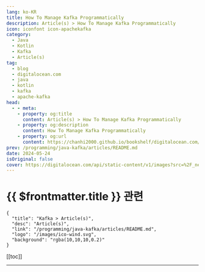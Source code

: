 ```yaml
---
lang: ko-KR
title: How To Manage Kafka Programmatically
description: Article(s) > How To Manage Kafka Programmatically
icon: iconfont icon-apachekafka
category: 
  - Java
  - Kotlin
  - Kafka
  - Article(s)
tag:
  - blog
  - digitalocean.com
  - java
  - kotlin
  - kafka
  - apache-kafka
head:
  - - meta:
    - property: og:title
      content: Article(s) > How To Manage Kafka Programmatically
    - property: og:description
      content: How To Manage Kafka Programmatically
    - property: og:url
      content: https://chanhi2000.github.io/bookshelf/digitalocean.com/how-to-manage-kafka-programmatically.html
prev: /programming/java-kafka/articles/README.md
date: 2024-05-24
isOriginal: false
cover: https://digitalocean.com/api/static-content/v1/images?src=%2F_next%2Fstatic%2Fmedia%2Fintro-to-cloud.d49bc5f7.jpeg&width=828
---
```


# {{ $frontmatter.title }} 관련

```component VPCard
{
  "title": "Kafka > Article(s)",
  "desc": "Article(s)",
  "link": "/programming/java-kafka/articles/README.md",
  "logo": "/images/ico-wind.svg",
  "background": "rgba(10,10,10,0.2)"
}
```

[[toc]]

---

<SiteInfo
  name="How To Manage Kafka Programmatically | DigitalOcean"
  desc="Discover how to master Kafka cluster management with KafkaAdminClient API, kcat CLI, and Kafka Cruise Control for efficient Kafka cluster management…"
  url="https://digitalocean.com/community/tutorials/how-to-manage-kafka-programmatically"
  logo="https://digitalocean.com/_next/static/media/favicon.594d6067.ico"
  preview="https://digitalocean.com/api/static-content/v1/images?src=%2F_next%2Fstatic%2Fmedia%2Fintro-to-cloud.d49bc5f7.jpeg&width=828"/>

<!-- TODO: 작성 -->
